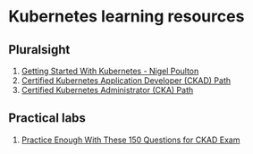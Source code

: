 # Kubernetes learning resources

## Pluralsight

1. [Getting Started With Kubernetes - Nigel Poulton](https://app.pluralsight.com/library/courses/kubernetes-getting-started/table-of-contents)
2. [Certified Kubernetes Application Developer (CKAD) Path](https://app.pluralsight.com/paths/certificate/certified-kubernetes-application-developer-ckad)
3. [Certified Kubernetes Administrator (CKA) Path](https://app.pluralsight.com/paths/certificate/certified-kubernetes-administrator)



## Practical labs
1. [Practice Enough With These 150 Questions for CKAD Exam](https://medium.com/bb-tutorials-and-thoughts/practice-enough-with-these-questions-for-the-ckad-exam-2f42d1228552)

